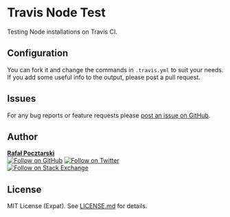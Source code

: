 Travis Node Test
================

[github-url]: https://github.com/rsp/travis-node-test
[readme-url]: https://github.com/rsp/travis-node-test#readme
[issues-url]: https://github.com/rsp/travis-node-test/issues
[license-url]: https://github.com/rsp/travis-node-test/blob/master/LICENSE.md
[travis-url]: https://travis-ci.org/rsp/travis-node-test
[travis-img]: https://travis-ci.org/rsp/travis-node-test.svg?branch=master
[snyk-url]: https://snyk.io/test/github/rsp/travis-node-test
[snyk-img]: https://snyk.io/test/github/rsp/travis-node-test/badge.svg
[david-url]: https://david-dm.org/rsp/travis-node-test
[david-img]: https://david-dm.org/rsp/travis-node-test/status.svg
[github-follow-url]: https://github.com/rsp
[github-follow-img]: https://img.shields.io/github/followers/rsp.svg?style=social&label=Follow
[twitter-follow-url]: https://twitter.com/intent/follow?screen_name=pocztarski
[twitter-follow-img]: https://img.shields.io/twitter/follow/pocztarski.svg?style=social&label=Follow
[stackoverflow-url]: https://stackoverflow.com/users/613198/rsp
[stackexchange-url]: https://stackexchange.com/users/303952/rsp
[stackexchange-img]: https://stackexchange.com/users/flair/303952.png

Testing Node installations on Travis CI.

Configuration
-------------
You can fork it and change the commands in `.travis.yml` to suit your needs.
If you add some useful info to the output, please post a pull request.

Issues
------
For any bug reports or feature requests please
[post an issue on GitHub][issues-url].

Author
------
[**Rafał Pocztarski**](https://pocztarski.com/)
<br/>
[![Follow on GitHub][github-follow-img]][github-follow-url]
[![Follow on Twitter][twitter-follow-img]][twitter-follow-url]
<br/>
[![Follow on Stack Exchange][stackexchange-img]][stackoverflow-url]

License
-------
MIT License (Expat). See [LICENSE.md](LICENSE.md) for details.
